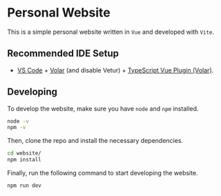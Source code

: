 # Personal Website

This is a simple personal website written in `Vue` and developed with `Vite`.

## Recommended IDE Setup

- [VS Code](https://code.visualstudio.com/) + [Volar](https://marketplace.visualstudio.com/items?itemName=Vue.volar) (and disable Vetur) + [TypeScript Vue Plugin (Volar)](https://marketplace.visualstudio.com/items?itemName=Vue.vscode-typescript-vue-plugin).

## Developing

To develop the website, make sure you have `node` and `npm` installed.

```bash
node -v
npm -v
```

Then, clone the repo and install the necessary dependencies.

```bash
cd website/
npm install
```

Finally, run the following command to start developing the website.

```bash
npm run dev
```
